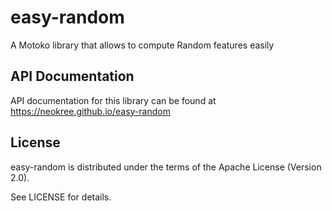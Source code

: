 # easy-random

A Motoko library that allows to compute Random features easily
## API Documentation

API documentation for this library can be found at https://neokree.github.io/easy-random

## License

easy-random is distributed under the terms of the Apache License (Version 2.0).

See LICENSE for details.

